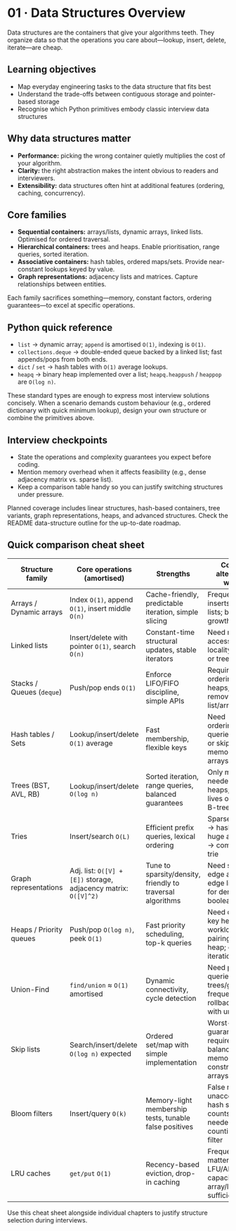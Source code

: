 # 01 · Data Structures Overview

Data structures are the containers that give your algorithms teeth. They organize data so that the operations you care about—lookup, insert, delete, iterate—are cheap.

## Learning objectives
- Map everyday engineering tasks to the data structure that fits best
- Understand the trade-offs between contiguous storage and pointer-based storage
- Recognise which Python primitives embody classic interview data structures

## Why data structures matter
- **Performance:** picking the wrong container quietly multiplies the cost of your algorithm.
- **Clarity:** the right abstraction makes the intent obvious to readers and interviewers.
- **Extensibility:** data structures often hint at additional features (ordering, caching, concurrency).

## Core families
- **Sequential containers:** arrays/lists, dynamic arrays, linked lists. Optimised for ordered traversal.
- **Hierarchical containers:** trees and heaps. Enable prioritisation, range queries, sorted iteration.
- **Associative containers:** hash tables, ordered maps/sets. Provide near-constant lookups keyed by value.
- **Graph representations:** adjacency lists and matrices. Capture relationships between entities.

Each family sacrifices something—memory, constant factors, ordering guarantees—to excel at specific operations.

## Python quick reference
- `list` → dynamic array; `append` is amortised `O(1)`, indexing is `O(1)`.
- `collections.deque` → double-ended queue backed by a linked list; fast appends/pops from both ends.
- `dict` / `set` → hash tables with `O(1)` average lookups.
- `heapq` → binary heap implemented over a list; `heapq.heappush` / `heappop` are `O(log n)`.

These standard types are enough to express most interview solutions concisely. When a scenario demands custom behaviour (e.g., ordered dictionary with quick minimum lookup), design your own structure or combine the primitives above.

## Interview checkpoints
- State the operations and complexity guarantees you expect before coding.
- Mention memory overhead when it affects feasibility (e.g., dense adjacency matrix vs. sparse list).
- Keep a comparison table handy so you can justify switching structures under pressure.

Planned coverage includes linear structures, hash-based containers, tree variants, graph representations, heaps, and advanced structures. Check the README data-structure outline for the up-to-date roadmap.

## Quick comparison cheat sheet

| Structure family | Core operations (amortised) | Strengths | Consider alternatives when… |
| --- | --- | --- | --- |
| Arrays / Dynamic arrays | Index `O(1)`, append `O(1)`, insert middle `O(n)` | Cache-friendly, predictable iteration, simple slicing | Frequent mid-list inserts → linked lists; bidirectional growth → deque |
| Linked lists | Insert/delete with pointer `O(1)`, search `O(n)` | Constant-time structural updates, stable iterators | Need random access or cache locality → arrays or trees |
| Stacks / Queues (`deque`) | Push/pop ends `O(1)` | Enforce LIFO/FIFO discipline, simple APIs | Require priority ordering → heaps; random removal → linked list/array |
| Hash tables / Sets | Lookup/insert/delete `O(1)` average | Fast membership, flexible keys | Need ordering/range queries → trees or skip lists; memory tight → arrays |
| Trees (BST, AVL, RB) | Lookup/insert/delete `O(log n)` | Sorted iteration, range queries, balanced guarantees | Only min/max needed → heaps; dataset lives on disk → B-trees |
| Tries | Insert/search `O(L)` | Efficient prefix queries, lexical ordering | Sparse prefixes → hash tables; huge alphabets → compressed trie |
| Graph representations | Adj. list: `O([V] + [E])` storage, adjacency matrix: `O([V]^2)` | Tune to sparsity/density, friendly to traversal algorithms | Need streaming edge access → edge list; bitset for dense boolean graphs |
| Heaps / Priority queues | Push/pop `O(log n)`, peek `O(1)` | Fast priority scheduling, top-k queries | Need decrease-key heavy workloads → pairing/Fibonacci heap; ordered iteration → trees |
| Union-Find | `find/union` ≈ `O(1)` amortised | Dynamic connectivity, cycle detection | Need path queries → trees/graphs; frequent rollbacks → DSU with undo |
| Skip lists | Search/insert/delete `O(log n)` expected | Ordered set/map with simple implementation | Worst-case guarantees required → balanced trees; memory-constrained → arrays |
| Bloom filters | Insert/query `O(k)` | Memory-light membership tests, tunable false positives | False negatives unacceptable → hash set; counts/deletes needed → counting Bloom filter |
| LRU caches | `get/put` `O(1)` | Recency-based eviction, drop-in caching | Frequency matters more → LFU/ARC; capacity tiny → array/list sufficient |

Use this cheat sheet alongside individual chapters to justify structure selection during interviews.
